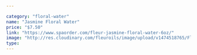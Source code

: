 ```yaml
---

category: "floral-water"
name: "Jasmine Floral Water"
price: "$7.50"
link: "https://www.spaorder.com/fleur-jasmine-floral-water-6oz/"
image: "http://res.cloudinary.com/fleuroils/image/upload/v1474518765/Floral%20Water/jasmine.jpg"
type: 
---
```

